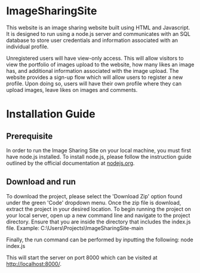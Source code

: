 <!-- Title and Description -->
# ImageSharingSite #
This website is an image sharing website built using HTML and Javascript. It is designed to run using a node.js server and communicates with an SQL database to store user credentials and information associated with an individual profile.

Unregistered users will have view-only access. This will allow visitors to view the portfolio of images upload to the website, how many likes an image has, and additional information associated with the image upload. The website provides a sign-up flow which will allow users to register a new profile. Upon doing so, users will have their own profile where they can upload images, leave likes on images and comments. 

# Installation Guide

## Prerequisite ##

In order to run the Image Sharing Site on your local machine, you must first have node.js installed. To install node.js, please follow the instruction guide outlined by the official documentation at [nodejs.org](https://nodejs.org/en/download/ "nodejs.org").

## Download and run ##

To download the project, please select the 'Download Zip' option found under the green 'Code' dropdown menu. Once the zip file is download, extract the project in your desired location. To begin running the project on your local server, open up a new command line and navigate to the project directory. Ensure that you are inside the directory that includes the index.js file. Example:
  C:\Users\Projects\ImageSharingSite-main
  
Finally, the run command can be performed by inputting the following:
  node index.js
  
This will start the server on port 8000 which can be visited at [http://localhost:8000/](http://localhost:8000/ "localhost").
